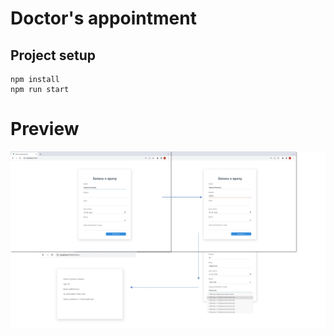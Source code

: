 # Doctor's appointment

## Project setup
```
npm install
npm run start
```

# Preview

![Preview](/readme_src/DoctorAppointment.jpg "Preview")
